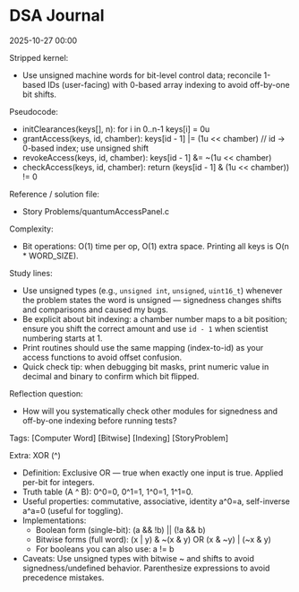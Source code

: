 # DSA Journal

2025-10-27 00:00

Stripped kernel:

- Use unsigned machine words for bit-level control data; reconcile 1-based IDs (user-facing) with 0-based array indexing to avoid off-by-one bit shifts.

Pseudocode:

- initClearances(keys[], n): for i in 0..n-1 keys[i] = 0u
- grantAccess(keys, id, chamber): keys[id - 1] |= (1u << chamber)   // id -> 0-based index; use unsigned shift
- revokeAccess(keys, id, chamber): keys[id - 1] &= ~(1u << chamber)
- checkAccess(keys, id, chamber): return (keys[id - 1] & (1u << chamber)) != 0

Reference / solution file:

- Story Problems/quantumAccessPanel.c

Complexity:

- Bit operations: O(1) time per op, O(1) extra space. Printing all keys is O(n * WORD_SIZE).

Study lines:

- Use unsigned types (e.g., `unsigned int`, `unsigned`, `uint16_t`) whenever the problem states the word is unsigned — signedness changes shifts and comparisons and caused my bugs.
- Be explicit about bit indexing: a chamber number maps to a bit position; ensure you shift the correct amount and use `id - 1` when scientist numbering starts at 1.
- Print routines should use the same mapping (index-to-id) as your access functions to avoid offset confusion.
- Quick check tip: when debugging bit masks, print numeric value in decimal and binary to confirm which bit flipped.

Reflection question:

- How will you systematically check other modules for signedness and off-by-one indexing before running tests?

Tags: [Computer Word] [Bitwise] [Indexing] [StoryProblem]

Extra: XOR (^)

- Definition: Exclusive OR — true when exactly one input is true. Applied per-bit for integers.
- Truth table (A ^ B): 0^0=0, 0^1=1, 1^0=1, 1^1=0.
- Useful properties: commutative, associative, identity a^0=a, self-inverse a^a=0 (useful for toggling).
- Implementations:
  - Boolean form (single-bit): (a && !b) || (!a && b)
  - Bitwise forms (full word): (x | y) & ~(x & y)  OR  (x & ~y) | (~x & y)
  - For booleans you can also use: a != b
- Caveats: Use unsigned types with bitwise ~ and shifts to avoid signedness/undefined behavior. Parenthesize expressions to avoid precedence mistakes.
